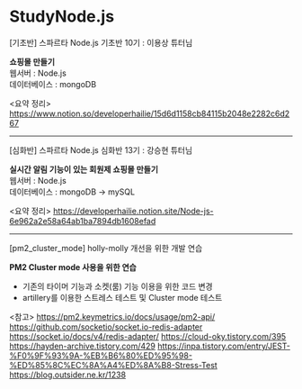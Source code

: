 # StudyNode.js
[기초반] 스파르타 Node.js 기초반 10기 : 이용상 튜터님 

<b>쇼핑몰 만들기</b>  <br>
웹서버 : Node.js <br>
데이터베이스 : mongoDB<br>

<요약 정리> 
https://www.notion.so/developerhailie/15d6d1158cb84115b2048e2282c6d267

---
[심화반] 스파르타 Node.js 심화반 13기 : 강승현 튜터님

<b>실시간 알림 기능이 있는 회원제 쇼핑몰 만들기</b> <br>
웹서버 : Node.js <br>
데이터베이스 : mongoDB -> mySQL <br>

<요약 정리>
https://developerhailie.notion.site/Node-js-6e962a2e58a64ab1ba7894db1608efad

---
[pm2_cluster_mode] holly-molly 개선을 위한 개발 연습

<b>PM2 Cluster mode 사용을 위한 연습</b>
- 기존의 타이머 기능과 소켓(룸) 기능 이용을 위한 코드 변경<br>
- artillery를 이용한 스트레스 테스트 및 Cluster mode 테스트

<참고>
https://pm2.keymetrics.io/docs/usage/pm2-api/
https://github.com/socketio/socket.io-redis-adapter
https://socket.io/docs/v4/redis-adapter/
https://cloud-oky.tistory.com/395
https://hayden-archive.tistory.com/429
https://inpa.tistory.com/entry/JEST-%F0%9F%93%9A-%EB%B6%80%ED%95%98-%ED%85%8C%EC%8A%A4%ED%8A%B8-Stress-Test
https://blog.outsider.ne.kr/1238
